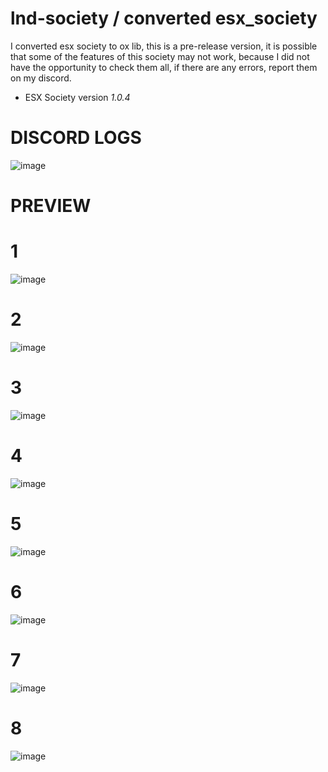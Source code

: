 # lnd-society / converted esx_society

I converted esx society to ox lib, this is a pre-release version, it is possible that some of the features of this society may not work, because I did not have the opportunity to check them all, if there are any errors, report them on my discord.

- ESX Society version *1.0.4*

# DISCORD LOGS
![image](https://github.com/user-attachments/assets/c1016590-2447-4ec1-897c-d7862cc57c00)

# PREVIEW

# 1

![image](https://github.com/user-attachments/assets/ef47ec63-9002-442e-808f-ae3d7492338c)

# 2

![image](https://github.com/user-attachments/assets/f11ed720-42ce-42d4-b5c2-7c1a542faba0)

# 3

![image](https://github.com/user-attachments/assets/c38f01ec-2f8b-4cbd-a862-e7b66cdb8b68)

# 4

![image](https://github.com/user-attachments/assets/195f3130-57f3-4327-903c-8645ccb2b4b6)

# 5

![image](https://github.com/user-attachments/assets/917eeb1f-3f5b-4505-bda1-53c574fa299f)

# 6 

![image](https://github.com/user-attachments/assets/9daeea6c-b695-4236-905c-5d4285fdf4fe)

# 7 

![image](https://github.com/user-attachments/assets/d39e0e8b-6676-4daf-b588-0d4eac0a6238)

# 8 

![image](https://github.com/user-attachments/assets/7cdf9cc6-102a-4bf0-9286-2990a16758cf)










